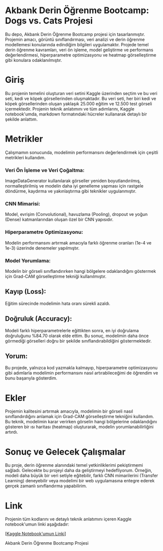# Akbank Derin Öğrenme Bootcamp: Dogs vs. Cats Projesi
Bu depo, Akbank Derin Öğrenme Bootcamp projesi için tasarlanmıştır. Projemin amacı, görüntü sınıflandırması, veri analizi ve derin öğrenme modellemesi konularında edindiğim bilgileri uygulamaktır. Projede temel derin öğrenme kavramları, veri ön işleme, model geliştirme ve performans değerlendirmesi, hiperparametre optimizasyonu ve heatmap görselleştirme gibi konulara odaklanılmıştır.

# Giriş
Bu projenin temelini oluşturan veri setini Kaggle üzerinden seçtim ve bu veri seti, kedi ve köpek görsellerinden oluşmaktadır. Bu veri seti, her biri kedi ve köpek görsellerinden oluşan yaklaşık 25.000 eğitim ve 12.500 test görseli içermektedir. Projenin teknik anlatımını ve tüm adımlarını, Kaggle notebook'umda, markdown formatındaki hücreler kullanarak detaylı bir şekilde anlattım.

# Metrikler
Çalışmamın sonucunda, modelimin performansını değerlendirmek için çeşitli metrikleri kullandım.

### Veri Ön İşleme ve Veri Çoğaltma: 
ImageDataGenerator kullanılarak görseller yeniden boyutlandırılmış, normalleştirilmiş ve modelin daha iyi genelleme yapması için rastgele döndürme, kaydırma ve yakınlaştırma gibi teknikler uygulanmıştır.

### CNN Mimarisi:
Model, evrişim (Convolutional), havuzlama (Pooling), dropout ve yoğun (Dense) katmanlarından oluşan özel bir CNN yapısıdır.

### Hiperparametre Optimizasyonu: 
Modelin performansını artırmak amacıyla farklı öğrenme oranları (1e-4 ve 1e-3) üzerinde denemeler yapılmıştır.

### Model Yorumlama: 
Modelin bir görseli sınıflandırırken hangi bölgelere odaklandığını göstermek için Grad-CAM görselleştirme tekniği kullanılmıştır.

## Kayıp (Loss):
Eğitim sürecinde modelimin hata oranı sürekli azaldı.

## Doğruluk (Accuracy):
Modeli farklı hiperparametrelerle eğittikten sonra, en iyi doğrulama doğruluğunu %84.70 olarak elde ettim. Bu sonuç, modelimin daha önce görmediği görselleri doğru bir şekilde sınıflandırabildiğini göstermektedir.

## Yorum: 
Bu projede, yalnızca kod yazmakla kalmayıp, hiperparametre optimizasyonu gibi adımlarla modelimin performansını nasıl artırabileceğimi de öğrendim ve bunu başarıyla gösterdim.

# Ekler
Projemin kalitesini artırmak amacıyla, modelimin bir görseli nasıl sınıflandırdığını anlamak için Grad-CAM görselleştirme tekniğini kullandım. Bu teknik, modelimin karar verirken görselin hangi bölgelerine odaklandığını gösteren bir ısı haritası (heatmap) oluşturarak, modelin yorumlanabilirliğini artırdı.

# Sonuç ve Gelecek Çalışmalar
Bu proje, derin öğrenme alanındaki temel yetkinliklerimi pekiştirmemi sağladı. Gelecekte bu projeyi daha da geliştirmeyi hedefliyorum. Örneğin, modeli daha büyük bir veri setiyle eğitebilir, farklı CNN mimarilerini (Transfer Learning) deneyebilir veya modelimi bir web uygulamasına entegre ederek gerçek zamanlı sınıflandırma yapabilirim.

# Link
Projenin tüm kodlarını ve detaylı teknik anlatımını içeren Kaggle notebook'umun linki aşağıdadır:

[[Kaggle Notebook'umun Linki](https://www.kaggle.com/code/yavasevval/dogs-vs-cats-proje-26-09-25)]

Akbank Derin Öğrenme Bootcamp Projesi









